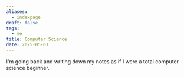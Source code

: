 ```yaml
---
aliases:
  - indexpage
draft: false
tags:
  - me
title: Computer Science
date: 2025-05-01
---
```


I'm going back and writing down my notes as if I were a total computer science beginner.
